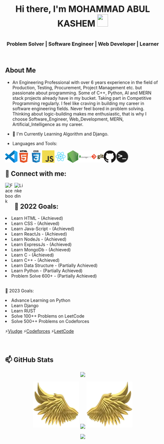 <h1 align="center">Hi there, I'm MOHAMMAD ABUL KASHEM <img src="https://media.giphy.com/media/hvRJCLFzcasrR4ia7z/giphy.gif" width="35px" height="40px" ><h1/>
<h3 align="center">Problem Solver | Software Engineer | Web Developer | Learner</h3>
<br/>
    
## About Me
    
- An Engineering Professional with over 6 years experience in the field of Production, Testing, Procurement, Project Management etc. but passionate about programming. Some of C++, Python, AI and MERN stack projects already have in my bucket. Taking part in Competitive Programming regularly. I feel like craving in building my career in software engineering fields. Never feel bored in problem solving. Thinking about logic-building makes me enthusiastic, that is why I choose Software_Engineer, Web_Development, MERN, Artificial_Intelligence as my career.
    
- 🌱 I'm Currently Learning Algorithm and Django.
-  Languages and Tools:
<img align="left" alt="Visual Studio Code" width="40px" src="https://raw.githubusercontent.com/github/explore/80688e429a7d4ef2fca1e82350fe8e3517d3494d/topics/visual-studio-code/visual-studio-code.png" />
<img align="left" alt="HTML5" width="40px" src="https://raw.githubusercontent.com/github/explore/80688e429a7d4ef2fca1e82350fe8e3517d3494d/topics/html/html.png" />
<img align="left" alt="CSS3" width="40px" src="https://raw.githubusercontent.com/github/explore/80688e429a7d4ef2fca1e82350fe8e3517d3494d/topics/css/css.png" />
<img align="left" alt="JavaScript" width="40px" src="https://raw.githubusercontent.com/github/explore/80688e429a7d4ef2fca1e82350fe8e3517d3494d/topics/javascript/javascript.png" />
<img align="left" alt="React" width="40px" src="https://raw.githubusercontent.com/github/explore/80688e429a7d4ef2fca1e82350fe8e3517d3494d/topics/react/react.png" />
<img align="left" alt="Node.js" width="40px" src="https://raw.githubusercontent.com/github/explore/80688e429a7d4ef2fca1e82350fe8e3517d3494d/topics/nodejs/nodejs.png" />
<img align="left" alt="MongoDB" width="40px" src="https://raw.githubusercontent.com/github/explore/80688e429a7d4ef2fca1e82350fe8e3517d3494d/topics/mongodb/mongodb.png" />
<img align="left" alt="Git" width="40px" src="https://raw.githubusercontent.com/github/explore/80688e429a7d4ef2fca1e82350fe8e3517d3494d/topics/git/git.png" />
<img align="left" alt="GitHub" width="40px" src="https://raw.githubusercontent.com/github/explore/78df643247d429f6cc873026c0622819ad797942/topics/github/github.png" />
<img align="left" alt="Terminal" width="40px" src="https://raw.githubusercontent.com/github/explore/80688e429a7d4ef2fca1e82350fe8e3517d3494d/topics/terminal/terminal.png" />
<br/>
<br/>


## 🔭 Connect with me:

[<img align="left"  width="30px" src="https://github.com/dmhendricks/signature-social-icons/blob/master/icons/round-flat-filled/35px/facebook.png" alt="Facebook"/>](https://www.facebook.com/ksmbd)

<a href="https://www.linkedin.com/in/mohammad-abul-kashem/">
    <img align="left"  width="32px" src="https://github.com/dmhendricks/signature-social-icons/blob/master/icons/round-flat-filled/35px/linkedin.png" alt="Linkedin"/>
</a>

<br/>
<br/>
    
## 🥅 2022 Goals:
<li>Learn HTML - (Achieved)</li>
<li>Learn CSS - (Achieved)</li>
<li>Learn Java-Script - (Achieved)</li>
<li>Learn ReactJs - (Achieved)</li>
<li>Learn NodeJs - (Achieved)</li>
<li>Learn ExpressJs - (Achieved)</li>
<li>Learn MongoDb - (Achieved)</li>
<li>Learn C - (Achieved)</li>
<li>Learn C++ - (Achieved)</li>
<li>Learn Data Structure - (Partially Achieved)</li>
<li>Learn Python - (Partially Achieved)</li>
<li>Problem Solve 600+ - (Partially Achieved)</li>
<br/>

 🥅 2023 Goals:
<li>Advance Learning on Python</li>
<li>Learn Django</li>
<li>Learn RUST</li>
<li>Solve 100++ Problems on LeetCode</li>
<li>Solve 500++ Problems on Codeforces</li>

⚡[Vjudge](https://vjudge.net/user/engrkashem)
⚡[Codeforces](https://codeforces.com/profile/engr.kashem)
⚡[LeetCode](https://leetcode.com/engrkashem/)
<br/>
<br/>
<br/>


## 📫 GitHub Stats

<p align="center">
  <img align="center" src="https://github-readme-stats.vercel.app/api?username=engrkashem&theme=radical&hide_border=false&include_all_commits=false&count_private=false"/>
</p>
<p align="center">
  <img height="150" width="150" src="https://github.com/ahammadmejbah/AHAMMADMEJBAH/blob/main/WEBP/left.webp">
  <img align="center" src="https://github-readme-streak-stats.herokuapp.com/?user=engrkashem&theme=dark&hide_border=true"/>
  <img height="150" width="150" src="https://github.com/ahammadmejbah/AHAMMADMEJBAH/blob/main/WEBP/right.webp">
</p>

<p align="center">
  <img align="center" src="https://github-readme-stats.vercel.app/api/top-langs/?username=engrkashem&theme=default&hide_border=false&include_all_commits=true&count_private=false&layout=compact"/>
</p>

<!--
**engrkashem/engrkashem** is a ✨ _special_ ✨ repository because its `README.md` (this file) appears on your GitHub profile.

Here are some ideas to get you started:

- 🔭 I’m currently working on ...
- 🌱 I’m currently learning ...
- 👯 I’m looking to collaborate on ...
- 🤔 I’m looking for help with ...
- 💬 Ask me about ...
- 📫 How to reach me: ...
- 😄 Pronouns: ...
- ⚡ Fun fact: ...
-->

